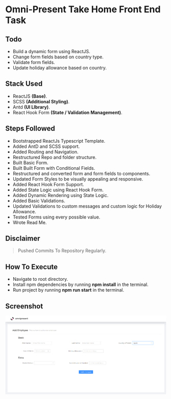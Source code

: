 # Omni-Present Take Home Front End Task

## Todo

- Build a dynamic form using ReactJS.
- Change form fields based on country type.
- Validate form fields.
- Update holiday allowance based on country.

## Stack Used

- ReactJS **(Base)**.
- SCSS **(Additional Styling)**.
- Antd **(UI LIbrary)**.
- React Hook Form **(State / Validation Management)**.

## Steps Followed

- Bootstrapped ReactJs Typescript Template.
- Added AntD and SCSS support.
- Added Routing and Navigation.
- Restructured Repo and folder structure.
- Built Basic Form.
- Built Built Form with Conditional Fields.
- Restructured and converted form and form fields to components.
- Updated Form Styles to be visually appealing and responsive.
- Added React Hook Form Support.
- Added State Logic using React Hook Form.
- Added Dynamic Rendering using State Logic.
- Added Basic Validations.
- Updated Validations to custom messages and custom logic for Holiday Allowance.
- Tested Forms using every possible value.
- Wrote Read Me.

## Disclaimer

> Pushed Commits To Repository Regularly.

## How To Execute

- Navigate to root directory.
- Install npm dependencies by running **npm install** in the terminal.
- Run project by running **npm run start** in the terminal.

## Screenshot

![screenshot](./src/assets/Screenshot-Task.png)
